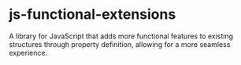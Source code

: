 # js-functional-extensions
A library for JavaScript that adds more functional features to existing structures through property definition, allowing for a more seamless experience.
